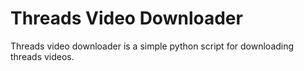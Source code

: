 # Threads Video Downloader

Threads video downloader is a simple python script for downloading threads videos.
